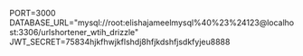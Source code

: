 PORT=3000
DATABASE_URL="mysql://root:elishajameelmysql%40%23%24123@localhost:3306/urlshortener_wtih_drizzle"
JWT_SECRET=75834hjkfhwjkflshdj8hfjkdshfjsdkfyjeu8888
